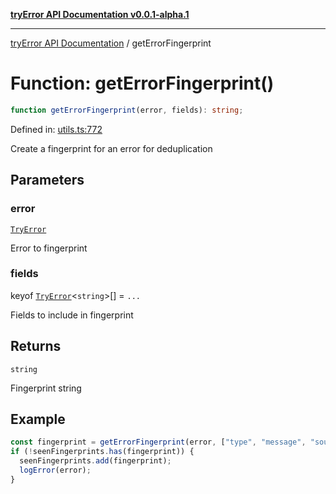 [**tryError API Documentation v0.0.1-alpha.1**](../index.md)

***

[tryError API Documentation](../index.md) / getErrorFingerprint

# Function: getErrorFingerprint()

```ts
function getErrorFingerprint(error, fields): string;
```

Defined in: [utils.ts:772](https://github.com/oconnorjohnson/tryError/blob/e3ae0308069a4fba073f4543d527ad76373db795/src/utils.ts#L772)

Create a fingerprint for an error for deduplication

## Parameters

### error

[`TryError`](../interfaces/TryError.md)

Error to fingerprint

### fields

keyof [`TryError`](../interfaces/TryError.md)\<`string`\>[] = `...`

Fields to include in fingerprint

## Returns

`string`

Fingerprint string

## Example

```typescript
const fingerprint = getErrorFingerprint(error, ["type", "message", "source"]);
if (!seenFingerprints.has(fingerprint)) {
  seenFingerprints.add(fingerprint);
  logError(error);
}
```
